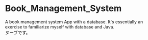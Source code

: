 # Book_Management_System
A book management system App with a database. It's essentially an exercise to familiarize myself with database and Java.  
ヌーブです。
